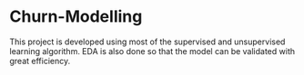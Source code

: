 # Churn-Modelling

 This project is developed using most of the supervised and unsupervised learning algorithm.
 EDA is also done so that the model can be validated with great efficiency. 
